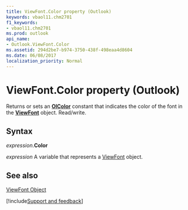 ```yaml
---
title: ViewFont.Color property (Outlook)
keywords: vbaol11.chm2701
f1_keywords:
- vbaol11.chm2701
ms.prod: outlook
api_name:
- Outlook.ViewFont.Color
ms.assetid: 294d2be7-b974-3750-438f-498eaa4d8604
ms.date: 06/08/2017
localization_priority: Normal
---
```



# ViewFont.Color property (Outlook)

Returns or sets an  **[OlColor](Outlook.OlColor.md)** constant that indicates the color of the font in the **[ViewFont](Outlook.ViewFont.md)** object. Read/write.


## Syntax

_expression_.**Color**

_expression_ A variable that represents a [ViewFont](Outlook.ViewFont.md) object.


## See also


[ViewFont Object](Outlook.ViewFont.md)

[!include[Support and feedback](~/includes/feedback-boilerplate.md)]